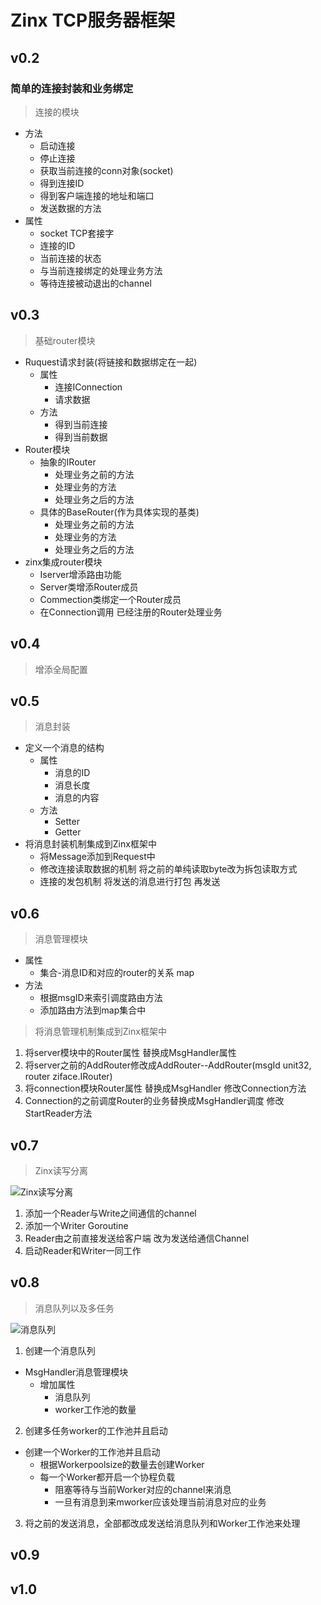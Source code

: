 # Zinx TCP服务器框架

## v0.2
### 简单的连接封装和业务绑定
> 连接的模块
- 方法
    - 启动连接
    - 停止连接
    - 获取当前连接的conn对象(socket)
    - 得到连接ID
    - 得到客户端连接的地址和端口
    - 发送数据的方法
- 属性
    - socket TCP套接字
    - 连接的ID
    - 当前连接的状态
    - 与当前连接绑定的处理业务方法
    - 等待连接被动退出的channel

## v0.3

> 基础router模块

- Ruquest请求封装(将链接和数据绑定在一起)
    - 属性
        - 连接IConnection
        - 请求数据
    - 方法
        - 得到当前连接
        - 得到当前数据
- Router模块
    - 抽象的IRouter
        -  处理业务之前的方法
        -  处理业务的方法
        -  处理业务之后的方法
    - 具体的BaseRouter(作为具体实现的基类)
        -  处理业务之前的方法
        -  处理业务的方法
        -  处理业务之后的方法
- zinx集成router模块
    - Iserver增添路由功能
    - Server类增添Router成员
    - Commection类绑定一个Router成员
    - 在Connection调用 已经注册的Router处理业务

## v0.4
> 增添全局配置

## v0.5

> 消息封装

- 定义一个消息的结构
    - 属性
        - 消息的ID
        - 消息长度
        - 消息的内容
    - 方法
        - Setter
        - Getter
- 将消息封装机制集成到Zinx框架中    
    - 将Message添加到Request中
    - 修改连接读取数据的机制 将之前的单纯读取byte改为拆包读取方式
    - 连接的发包机制 将发送的消息进行打包 再发送

## v0.6

> 消息管理模块

- 属性
    - 集合-消息ID和对应的router的关系 map
- 方法
    - 根据msgID来索引调度路由方法
    - 添加路由方法到map集合中
> 将消息管理机制集成到Zinx框架中
1. 将server模块中的Router属性 替换成MsgHandler属性
2. 将server之前的AddRouter修改成AddRouter--AddRouter(msgId unit32, router ziface.IRouter)
3. 将connection模块Router属性 替换成MsgHandler 修改Connection方法
4. Connection的之前调度Router的业务替换成MsgHandler调度 修改StartReader方法

## v0.7
> Zinx读写分离

![Zinx读写分离](https://img.kancloud.cn/80/28/8028019d6bfce107ebc1bf5a15fd8940_1024x768.jpeg)

1. 添加一个Reader与Write之间通信的channel
2. 添加一个Writer Goroutine
3. Reader由之前直接发送给客户端 改为发送给通信Channel
4. 启动Reader和Writer一同工作


## v0.8
> 消息队列以及多任务

![消息队列](https://img.kancloud.cn/70/6c/706cb06abebcb8c1b7dd22c23d79cf48_1024x768.jpeg)

1. 创建一个消息队列
- MsgHandler消息管理模块
    - 增加属性
        - 消息队列
        - worker工作池的数量
2. 创建多任务worker的工作池并且启动
- 创建一个Worker的工作池并且启动
    - 根据Workerpoolsize的数量去创建Worker
    - 每一个Worker都开启一个协程负载
        - 阻塞等待与当前Worker对应的channel来消息
        - 一旦有消息到来mworker应该处理当前消息对应的业务
3. 将之前的发送消息，全部都改成发送给消息队列和Worker工作池来处理


## v0.9

## v1.0

